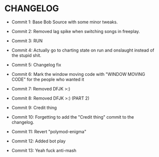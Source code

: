 # CHANGELOG

* Commit 1: Base Bob Source with some minor tweaks.

* Commit 2: Removed lag spike when switching songs in freeplay.

* Commit 3: RUN

* Commit 4: Actually go to charting state on run and onslaught instead of the stupid shit.

* Commit 5: Changelog fix

* Commit 6: Mark the window moving code with "WINDOW MOVING CODE" for the people who wanted it

* Commit 7: Removed DFJK >:)

* Commit 8: Removed DFJK >:) (PART 2)

* Commit 9: Credit thing

* Commit 10: Forgetting to add the "Credit thing" commit to the changelog.

* Commit 11: Revert "polymod-enigma"

* Commit 12: Added bot play

* Commit 13: Yeah fuck anti-mash
